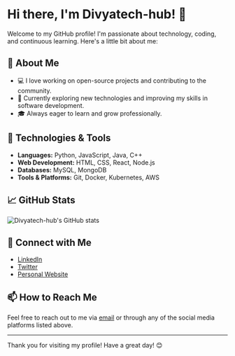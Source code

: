 # Hi there, I'm Divyatech-hub! 👋

Welcome to my GitHub profile! I'm passionate about technology, coding, and continuous learning. Here's a little bit about me:

## 🚀 About Me

- 💻 I love working on open-source projects and contributing to the community.
- 🌱 Currently exploring new technologies and improving my skills in software development.
- 🎓 Always eager to learn and grow professionally.

## 🔧 Technologies & Tools

- **Languages:** Python, JavaScript, Java, C++
- **Web Development:** HTML, CSS, React, Node.js
- **Databases:** MySQL, MongoDB
- **Tools & Platforms:** Git, Docker, Kubernetes, AWS

## 📈 GitHub Stats

![Divyatech-hub's GitHub stats](https://github-readme-stats.vercel.app/api?username=Divyatech-hub&show_icons=true&theme=radical)

## 🔗 Connect with Me

- [LinkedIn](https://www.linkedin.com/in/your-linkedin-profile)
- [Twitter](https://twitter.com/your-twitter-handle)
- [Personal Website](https://your-personal-website.com)

## 📫 How to Reach Me

Feel free to reach out to me via [email](mailto:your-email@example.com) or through any of the social media platforms listed above.

---

Thank you for visiting my profile! Have a great day! 😊
